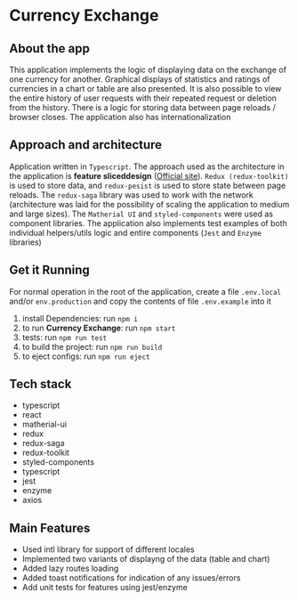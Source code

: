 # Currency Exchange

## About the app

This application implements the logic of displaying data on the exchange of one currency for another.
Graphical displays of statistics and ratings of currencies in a chart or table are also presented.
It is also possible to view the entire history of user requests with their repeated request or deletion from the history.
There is a logic for storing data between page reloads / browser closes. The application also has internationalization

## Approach and architecture

Application written in `Typescript`. The approach used as the architecture in the application is **feature sliced ​​design** ([Official site](https://feature-sliced.design/)).
`Redux (redux-toolkit)` is used to store data, and `redux-pesist` is used to store state between page reloads. The `redux-saga` library was used to work with the network (architecture was laid for the possibility of scaling the application to medium and large sizes). The `Matherial UI` and `styled-components` were used as component libraries. The application also implements test examples of both individual helpers/utils logic and entire components (`Jest` and `Enzyme` libraries)

## Get it Running

For normal operation in the root of the application, create a file `.env.local` and/or `env.production` and copy the contents of file `.env.example` into it

1. install Dependencies: run `npm i`
2. to run **Currency Exchange**: run `npm start`
3. tests: run `npm run test`
4. to build the project: run `npm run build`
5. to eject configs: run `npm run eject`

## Tech stack

- typescript
- react
- matherial-ui
- redux
- redux-saga
- redux-toolkit
- styled-components
- typescript
- jest
- enzyme
- axios

## Main Features

- Used intl library for support of different locales
- Implemented two variants of displayng of the data (table and chart)
- Added lazy routes loading
- Added toast notifications for indication of any issues/errors
- Add unit tests for features using jest/enzyme
